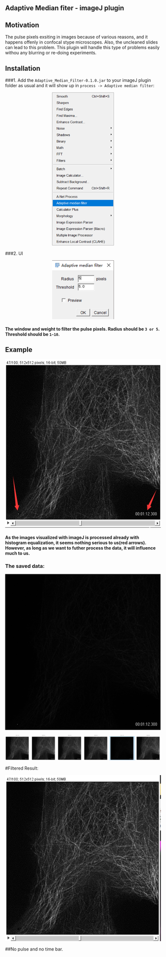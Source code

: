 ## Adaptive Median fiter - imageJ plugin
## Motivation
The pulse pixels exsiting in images because of various reasons, and it happens offenly in confocal stype microscopes.
Also, the uncleaned slides can lead to this problem.
This plugin will handle this type of problems easily withou any blurring or re-doing experiments.
## Installation
###1. Add the `Adaptive_Median_Filter-0.1.0.jar` to your imageJ plugin folder as usual and it will show up in `process -> Adaptive median filter`:
<p align='center'>
    <img src='img/1.png' width='200'/>
</p>

###2. UI
<p align='center'>
    <img src='img/2.png' width='200'/>
</p>

#### The window and weight to filter the pulse pixels. Radius should be `3 or 5`. Threshold should be `1~10`.
## Example
<p align='center'>
    <img src='img/3.png' width='600'/>
</p>

#### As the images visualized with imageJ is processed already with histogram equalization, it seems nothing serious to us(red arrows). However, as long as we want to futher process the data, it will influence much to us.</br> 
### **The saved data:**
<p align='center'>
    <img src='img/5.png' width='600'/>
</p>
<p align='center'>
    <img src='img/6.png' width='900'/>
</p>
#Filtered Result:
<p align='center'>
    <img src='img/4.png' width='600'/>
</p>
##No pulse and no time bar.